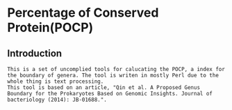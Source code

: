 # Percentage of Conserved Protein(POCP)

## Introduction

    This is a set of uncomplied tools for calucating the POCP, a index for the boundary of genera. The tool is writen in mostly Perl due to the whole thing is text processing.  
    This tool is based on an article, "Qin et al. A Proposed Genus Boundary for the Prokaryotes Based on Genomic Insights. Journal of bacteriology (2014): JB-01688.".  